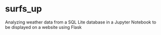 # surfs_up
Analyzing weather data from a SQL Lite database in a Jupyter Notebook to be displayed on a website using Flask
